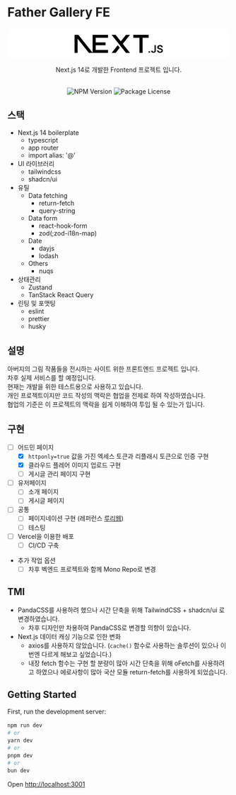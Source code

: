# Father Gallery FE
<p style="text-align: center;background-color: #fff;padding: 15px 0 10px;border-radius: 20px">
  <a href="https://nextjs.org/" target="blank"><img src="./public/next.svg" width="200" alt="Nest Logo" /></a>
</p>

[circleci-image]: https://img.shields.io/circleci/build/github/nestjs/nest/master?token=abc123def456
[circleci-url]: https://circleci.com/gh/nestjs/nest

<p align="center">
Next.js 14로 개발한 Frontend 프로젝트 입니다.<br>


<br>
</p>
<p align="center">
<a target="_blank"><img src="https://img.shields.io/npm/v/@nestjs/core.svg" alt="NPM Version" /></a>
<a target="_blank"><img src="https://img.shields.io/npm/l/@nestjs/core.svg" alt="Package License" /></a>
</p>

## 스택
- Next.js 14 boilerplate 
  - typescript
  - app router
  - import alias: '@'
- UI 라이브러리
  - tailwindcss 
  - shadcn/ui
- 유틸
  - Data fetching
    - return-fetch
    - query-string
  - Data form
    - react-hook-form
    - zod(;zod-i18n-map)
  - Date
    - dayjs
    - lodash
  - Others
    - nuqs
- 상태관리
  - Zustand
  - TanStack React Query
- 린팅 및 포맷팅
  - eslint
  - prettier
  - husky


## 설명
아버지의 그림 작품들을 전시하는 사이트 위한 프론트엔드 프로젝트 입니다.<br>
차후 실제 서비스를 할 예정입니다.<br>
현재는 개발을 위한 테스트용으로 사용하고 있습니다.<br>
개인 프로젝트이지만 코드 작성의 맥락은 협업을 전제로 하여 작성하였습니다.<br>
협업의 기준은 이 프로젝트의 맥락을 쉽게 이해하여 투입 될 수 있는가 입니다.<br>

## 구현
- [ ] 어드민 페이지
  - [x] `httponly=true` 값을 가진 엑세스 토큰과 리플래시 토큰으로 인증 구현
  - [x] 클라우드 플레어 이미지 업로드 구현
  - [ ] 게시글 관리 페이지 구현
- [ ] 유저페이지
  - [ ] 소개 페이지
  - [ ] 게시글 페이지
- [ ] 공통
  - [ ] 페이지네이션 구현 (레퍼런스 [루리웹](https://bbs.ruliweb.com/pc/board/1020))
  - [ ] 테스팅
- [ ] Vercel을 이용한 배포
  - [ ] CI/CD 구축
- 추가 작업 옵션
  - [ ] 차후 벡엔드 프로젝트와 함께 Mono Repo로 변경

## TMI
- PandaCSS를 사용하려 했으나 시간 단축을 위해 TailwindCSS + shadcn/ui 로 변경하였습니다.
  - 차후 디자인만 차용하여 PandaCSS로 변경할 의향이 있습니다. 
- Next.js 데이터 캐싱 기능으로 인한 변화
  - axios를 사용하지 않았습니다. (`cache()` 함수로 사용하는 솔루션이 있으나 이번엔 다르게 해보고 싶었습니다.)
  - 내장 fetch 함수는 구현 할 분량이 많아 시간 단축을 위해 oFetch를 사용하려고 하였으나 에로사항이 많아 국산 모듈 return-fetch를 사용하게 되었습니다. 

## Getting Started

First, run the development server:

```bash
npm run dev
# or
yarn dev
# or
pnpm dev
# or
bun dev
```

Open [http://localhost:3001](http://localhost:3001)

